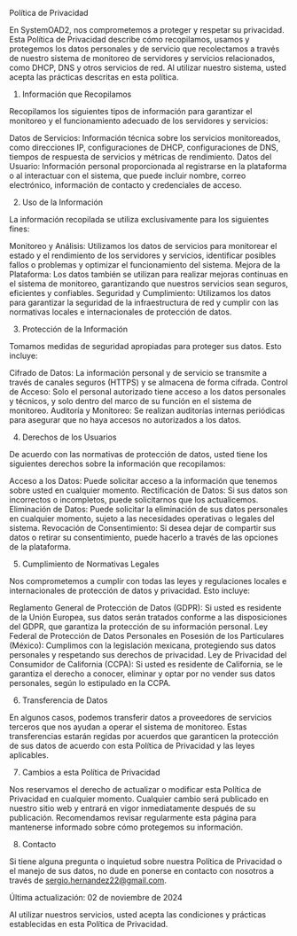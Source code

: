 
Política de Privacidad

En SystemOAD2, nos comprometemos a proteger y respetar su privacidad. Esta Política de Privacidad describe cómo recopilamos, usamos y protegemos los datos personales y de servicio que recolectamos a través de nuestro sistema de monitoreo de servidores y servicios relacionados, como DHCP, DNS y otros servicios de red. Al utilizar nuestro sistema, usted acepta las prácticas descritas en esta política.

1. Información que Recopilamos

Recopilamos los siguientes tipos de información para garantizar el monitoreo y el funcionamiento adecuado de los servidores y servicios:

Datos de Servicios: Información técnica sobre los servicios monitoreados, como direcciones IP, configuraciones de DHCP, configuraciones de DNS, tiempos de respuesta de servicios y métricas de rendimiento.
Datos del Usuario: Información personal proporcionada al registrarse en la plataforma o al interactuar con el sistema, que puede incluir nombre, correo electrónico, información de contacto y credenciales de acceso.

2. Uso de la Información

La información recopilada se utiliza exclusivamente para los siguientes fines:

Monitoreo y Análisis: Utilizamos los datos de servicios para monitorear el estado y el rendimiento de los servidores y servicios, identificar posibles fallos o problemas y optimizar el funcionamiento del sistema.
Mejora de la Plataforma: Los datos también se utilizan para realizar mejoras continuas en el sistema de monitoreo, garantizando que nuestros servicios sean seguros, eficientes y confiables.
Seguridad y Cumplimiento: Utilizamos los datos para garantizar la seguridad de la infraestructura de red y cumplir con las normativas locales e internacionales de protección de datos.

3. Protección de la Información

Tomamos medidas de seguridad apropiadas para proteger sus datos. Esto incluye:

Cifrado de Datos: La información personal y de servicio se transmite a través de canales seguros (HTTPS) y se almacena de forma cifrada.
Control de Acceso: Solo el personal autorizado tiene acceso a los datos personales y técnicos, y solo dentro del marco de su función en el sistema de monitoreo.
Auditoría y Monitoreo: Se realizan auditorías internas periódicas para asegurar que no haya accesos no autorizados a los datos.

4. Derechos de los Usuarios

De acuerdo con las normativas de protección de datos, usted tiene los siguientes derechos sobre la información que recopilamos:

Acceso a los Datos: Puede solicitar acceso a la información que tenemos sobre usted en cualquier momento.
Rectificación de Datos: Si sus datos son incorrectos o incompletos, puede solicitarnos que los actualicemos.
Eliminación de Datos: Puede solicitar la eliminación de sus datos personales en cualquier momento, sujeto a las necesidades operativas o legales del sistema.
Revocación de Consentimiento: Si desea dejar de compartir sus datos o retirar su consentimiento, puede hacerlo a través de las opciones de la plataforma.

5. Cumplimiento de Normativas Legales

Nos comprometemos a cumplir con todas las leyes y regulaciones locales e internacionales de protección de datos y privacidad. Esto incluye:

Reglamento General de Protección de Datos (GDPR): Si usted es residente de la Unión Europea, sus datos serán tratados conforme a las disposiciones del GDPR, que garantiza la protección de su información personal.
Ley Federal de Protección de Datos Personales en Posesión de los Particulares (México): Cumplimos con la legislación mexicana, protegiendo sus datos personales y respetando sus derechos de privacidad.
Ley de Privacidad del Consumidor de California (CCPA): Si usted es residente de California, se le garantiza el derecho a conocer, eliminar y optar por no vender sus datos personales, según lo estipulado en la CCPA.

6. Transferencia de Datos

En algunos casos, podemos transferir datos a proveedores de servicios terceros que nos ayudan a operar el sistema de monitoreo. Estas transferencias estarán regidas por acuerdos que garanticen la protección de sus datos de acuerdo con esta Política de Privacidad y las leyes aplicables.

7. Cambios a esta Política de Privacidad

Nos reservamos el derecho de actualizar o modificar esta Política de Privacidad en cualquier momento. Cualquier cambio será publicado en nuestro sitio web y entrará en vigor inmediatamente después de su publicación. Recomendamos revisar regularmente esta página para mantenerse informado sobre cómo protegemos su información.

8. Contacto

Si tiene alguna pregunta o inquietud sobre nuestra Política de Privacidad o el manejo de sus datos, no dude en ponerse en contacto con nosotros a través de sergio.hernandez22@gmail.com.

Última actualización: 02 de noviembre de 2024

Al utilizar nuestros servicios, usted acepta las condiciones y prácticas establecidas en esta Política de Privacidad.
